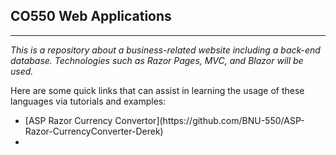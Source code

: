 ## CO550 Web Applications
---

*This is a repository about a business-related website including a back-end database. Technologies such as Razor Pages, MVC, and Blazor will be used.*

Here are some quick links that can assist in learning the usage of these languages via tutorials and examples:

<ul>
  <li>[ASP Razor Currency Convertor](https://github.com/BNU-550/ASP-Razor-CurrencyConverter-Derek)<li>
